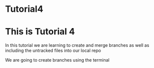 # Tutorial4

# This is Tutorial 4

In this tutorial we are learning to create and merge branches as well as including the untracked files into our local repo

We are going to create branches using the terminal